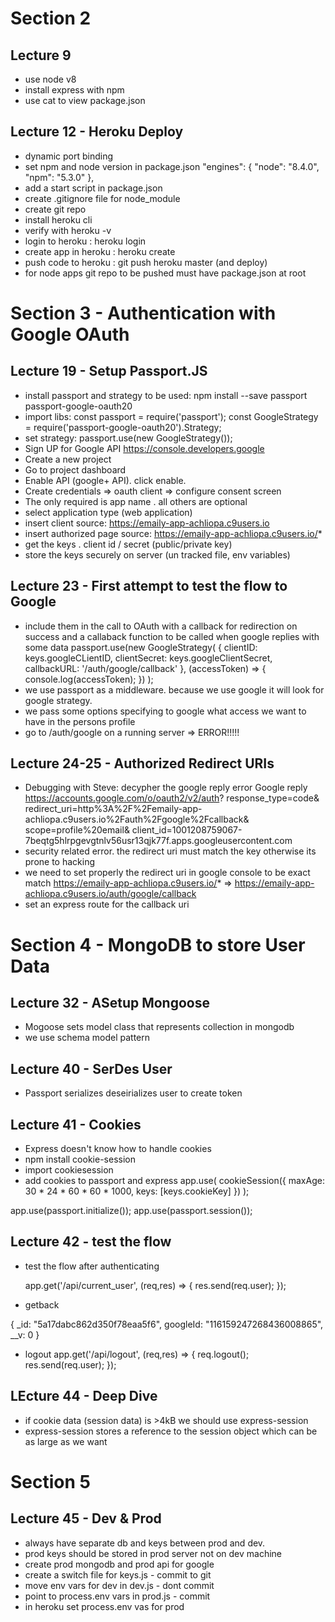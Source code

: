 # Section 2

## Lecture 9

* use node v8
* install express with npm 
* use cat to view package.json

## Lecture 12 - Heroku Deploy

* dynamic port binding
* set npm and node version in package.json 
  "engines": {
    "node": "8.4.0",
    "npm": "5.3.0"
  },
* add a start script in package.json
* create .gitignore file for node_module
* create git repo 
* install heroku cli
* verify with heroku -v
* login to heroku : heroku login
* create app in heroku : heroku create <appname>
* push code to heroku : git push heroku master (and deploy)
* for node apps git repo to be pushed must have package.json at root

# Section 3 - Authentication with Google OAuth

## Lecture 19 - Setup Passport.JS

* install passport and strategy to be used:  npm install --save passport passport-google-oauth20
* import libs: const passport =  require('passport'); const GoogleStrategy = require('passport-google-oauth20').Strategy;
* set strategy: passport.use(new GoogleStrategy());
* Sign UP for Google API https://console.developers.google
* Create a new project
* Go to project dashboard
* Enable API (google+ API). click enable. 
* Create credentials => oauth client => configure consent screen
* The only required is app name . all others are optional
* select application type (web application)
*  insert client source: https://emaily-app-achliopa.c9users.io
*  insert authorized page source: https://emaily-app-achliopa.c9users.io/*
*  get the keys . client id / secret (public/private key)
*  store the keys securely on server (un tracked file, env variables)

## Lecture 23 - First attempt to test the flow to Google

*  include them in the call to OAuth with a callback for redirection on success and a callaback function
    to be called when google replies with some data
    passport.use(new GoogleStrategy(
        {
            clientID: keys.googleCLientID,
            clientSecret: keys.googleClientSecret,
            callbackURL: '/auth/google/callback'
        }, (accessToken) => {
            console.log(accessToken);
        })
    );
* we use passport as a middleware. because we use google it will look for google strategy.
* we pass some options specifying to google what access we want to have in the persons profile
* go to /auth/google on a running server => ERROR!!!!!

## Lecture 24-25 - Authorized Redirect URIs

* Debugging with Steve: decypher the google reply 
  error Google reply
  https://accounts.google.com/o/oauth2/v2/auth?
       response_type=code&
       redirect_uri=http%3A%2F%2Femaily-app-achliopa.c9users.io%2Fauth%2Fgoogle%2Fcallback&
       scope=profile%20email&
       client_id=1001208759067-7beqtg5hlrpgevgtnlv56usr13qjk77f.apps.googleusercontent.com
* security related error. the redirect uri must match the key otherwise its prone to hacking
* we need to set properly the redirect uri in google console to be exact match
  https://emaily-app-achliopa.c9users.io/* => 
  https://emaily-app-achliopa.c9users.io/auth/google/callback
* set an express route for the callback uri

# Section 4 - MongoDB to store User Data

## Lecture 32 - ASetup Mongoose

* Mogoose sets model class that represents collection in mongodb
* we use schema model pattern

## Lecture 40 - SerDes User

* Passport serializes deseirializes user to create token

## Lecture 41 - Cookies

* Express doesn't know how to handle cookies
* npm install cookie-session
* import cookiesession
* add cookies to passport and express
    app.use(
    cookieSession({
        maxAge: 30 * 24 * 60 * 60 * 1000,
        keys: [keys.cookieKey]
    })
);

app.use(passport.initialize());
app.use(passport.session());

## Lecture 42 - test the flow

* test the flow after authenticating

    app.get('/api/current_user', (req,res) => {
        res.send(req.user); 
    });

* getback

{
_id: "5a17dabc862d350f78eaa5f6",
googleId: "116159247268436008865",
__v: 0
}

* logout
        app.get('/api/logout', (req,res) => {
         req.logout();
         res.send(req.user);
    });

## LEcture 44 - Deep Dive

* if cookie data (session data) is >4kB we should use express-session
* express-session stores a reference to the session object which can be as large as we want

# Section 5

## Lecture 45 - Dev & Prod

* always have separate db and keys between prod and dev.
* prod keys should be stored in prod server not on dev machine
* create prod mongodb and prod api for google
* create a switch file for keys.js - commit to git
* move env vars for dev in dev.js - dont commit
* point to process.env vars in prod.js - commit
* in heroku set process.env vas for prod

